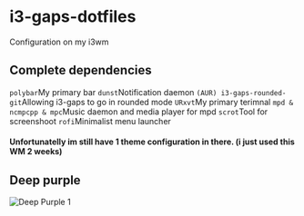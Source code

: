 # i3-gaps-dotfiles
Configuration on my i3wm

## Complete dependencies
<tr>
<td><code>polybar</code></td><td>My primary bar</td>
</tr>
<tr>
<td><code>dunst</code></td><td>Notification daemon</td>
</tr>
<tr>
<td><code>(AUR) i3-gaps-rounded-git</code></td><td>Allowing i3-gaps to go in rounded mode</td>
</tr>
<tr>
<td><code>URxvt</code></td><td>My primary terimnal</td>
</tr>
<tr>
<td><code>mpd & ncmpcpp & mpc</code></td><td>Music daemon and media player for mpd</td>
</tr>
<tr>
<td><code>scrot</code></td><td>Tool for screenshoot</td>
</tr>
<tr>
<td><code>rofi</code></td><td>Minimalist menu launcher</td>
</tr>

#### Unfortunatelly im still have 1 theme configuration in there. (i just used this WM 2 weeks)

## Deep purple
![Deep Purple 1](https://raw.githubusercontent.com/ledleledle/dotfiles/master/ss/Deeppurple1.png)